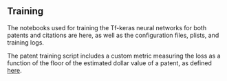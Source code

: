 ## Training

The notebooks used for training the Tf-keras neural networks for both patents 
and citations are here, as well as the configuration files, plists, and training 
logs.


The patent training script includes a custom metric measuring the loss as a 
function of the floor of the estimated dollar value of a patent, as defined 
[here](https://www.ipwatchdog.com/2017/07/12/patent-portfolio-valuations/id=85409/).
